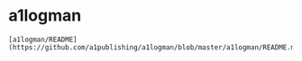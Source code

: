 # a1logman

	[a1logman/README](https://github.com/a1publishing/a1logman/blob/master/a1logman/README.md)
